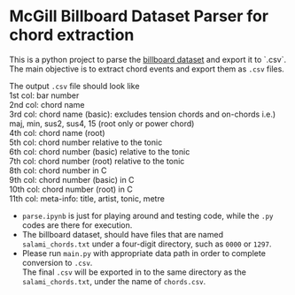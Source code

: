 # McGill Billboard Dataset Parser for chord extraction

This is a python project to parse the [billboard dataset](https://ddmal.music.mcgill.ca/research/The_McGill_Billboard_Project_(Chord_Analysis_Dataset)/) and export it to `.csv`.  
The main objective is to extract chord events and export them as `.csv` files.

The output `.csv` file should look like  
1st col: bar number  
2nd col: chord name  
3rd col: chord name (basic): excludes tension chords and on-chords i.e.) maj, min, sus2, sus4, 15 (root only or power chord)  
4th col: chord name (root)  
5th col: chord number relative to the tonic  
6th col: chord number (basic) relative to the tonic  
7th col: chord number (root) relative to the tonic  
8th col: chord number in C  
9th col: chord number (basic) in C  
10th col: chord number (root) in C  
11th col: meta-info: title, artist, tonic, metre  

- `parse.ipynb` is just for playing around and testing code, while the `.py` codes are there for execution.  
- The billboard dataset, should have files that are named `salami_chords.txt` under a four-digit directory, such as `0000` or `1297`.  
- Please run `main.py` with appropriate data path in order to complete conversion to `.csv`.  
The final `.csv` will be exported in to the same directory as the `salami_chords.txt`, under the name of `chords.csv`.